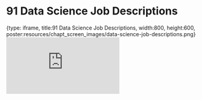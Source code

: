 # 91 Data Science Job Descriptions
 
{type: iframe, title:91 Data Science Job Descriptions, width:800, height:600, poster:resources/chapt_screen_images/data-science-job-descriptions.png}
![](https://datatrail-jhu.github.io/DataTrail_ReOrg/no_toc/data-science-job-descriptions.html)
 

 

